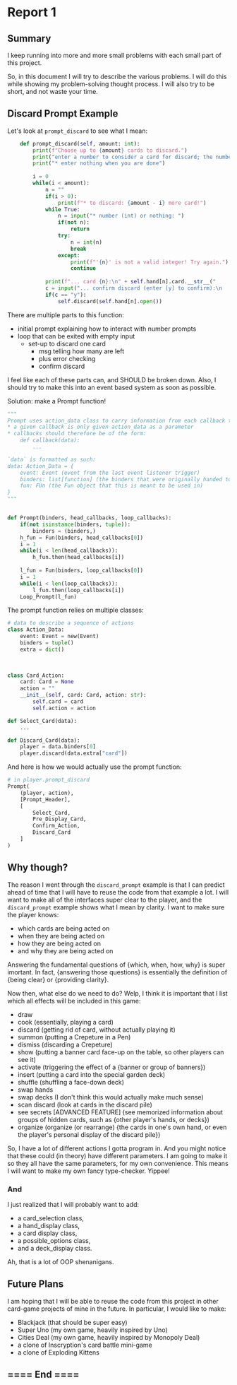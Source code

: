 # Report 1

## Summary
I keep running into more and more small problems with each small part of this project.

So, in this document I will try to describe the various problems. I will do this while showing my problem-solving thought process. I will also try to be short, and not waste your time.

## Discard Prompt Example
Let's look at `prompt_discard` to see what I mean:

```py
    def prompt_discard(self, amount: int):
        print(f"Choose up to {amount} cards to discard.")
        print("enter a number to consider a card for discard; the number is the index of that card within your hand;")
        print("* enter nothing when you are done")
        
        i = 0
        while(i < amount):
            n = ""
            if(i > 0):
                print(f"* to discard: {amount - i} more card!")
            while True:
                n = input("* number (int) or nothing: ")
                if(not n):
                    return
                try:
                    n = int(n)
                    break
                except:
                    print(f"'{n}' is not a valid integer! Try again.")
                    continue
            
            print(f"... card {n}:\n" + self.hand[n].card.__str__("    | "))
            c = input("... confirm discard (enter [y] to confirm):\n    | ")
            if(c == "y"):
                self.discard(self.hand[n].open())
```

There are multiple parts to this function:
* initial prompt explaining how to interact with number prompts
* loop that can be exited with empty input
    * set-up to discard one card
        * msg telling how many are left
        * plus error checking
        * confirm discard

I feel like each of these parts can, and SHOULD be broken down. Also, I should try to make this into an event based system as soon as possible.

Solution: make a Prompt function!
```py
"""
Prompt uses action_data class to carry information from each callback to the next
* a given callback is only given action_data as a parameter
* callbacks should therefore be of the form:
    def callback(data):
        ...

`data` is formatted as such:
data: Action_Data = {
    event: Event (event from the last event listener trigger)
    binders: list[function] (the binders that were originally handed to Prompt)
    fun: FUn (the Fun object that this is meant to be used in)
} 
"""


def Prompt(binders, head_callbacks, loop_callbacks):
    if(not isinstance(binders, tuple)):
        binders = (binders,)
    h_fun = Fun(binders, head_callbacks[0])
    i = 1
    while(i < len(head_callbacks)):
        h_fun.then(head_callbacks[i])
    
    l_fun = Fun(binders, loop_callbacks[0])
    i = 1
    while(i < len(loop_callbacks)):
        l_fun.then(loop_callbacks[i])
    Loop_Prompt(l_fun)

```

The prompt function relies on multiple classes:
```py
# data to describe a sequence of actions
class Action_Data:
    event: Event = new(Event)
    binders = tuple()
    extra = dict()
    
    

class Card_Action:
    card: Card = None
    action = ""
    __init__(self, card: Card, action: str):
        self.card = card
        self.action = action

def Select_Card(data):
    ...

def Discard_Card(data):
    player = data.binders[0]
    player.discard(data.extra["card"])

```

And here is how we would actually use the prompt function:
```py
# in player.prompt_discard
Prompt(
    (player, action),
    [Prompt_Header],
    [
        Select_Card,
        Pre_Display_Card,
        Confirm_Action,
        Discard_Card
    ]
)

```



## Why though?
The reason I went through the `discard_prompt` example is that I can predict ahead of time that I will have to reuse the code from that example a lot. I will want to make all of the interfaces super clear to the player, and the `discard_prompt` example shows what I mean by clarity. I want to make sure the player knows:
* which cards are being acted on
* when they are being acted on
* how they are being acted on
* and why they are being acted on

Answering the fundamental questions of {which, when, how, why} is super imortant. In fact, {answering those questions} is essentially the definition of {being clear} or {providing clarity}.

Now then, what else do we need to do? Welp, I think it is important that I list which all effects will be included in this game:
* draw
* cook (essentially, playing a card)
* discard (getting rid of card, without actually playing it)
* summon (putting a Crepeture in a Pen)
* dismiss (discarding a Crepeture)
* show (putting a banner card face-up on the table, so other players can see it)
* activate (triggering the effect of a {banner or group of banners})
* insert (putting a card into the special garden deck)
* shuffle (shuffling a face-down deck)
* swap hands
* swap decks (I don't think this would actually make much sense)
* scan discard (look at cards in the discard pile)
* see secrets [ADVANCED FEATURE] (see memorized information about groups of hidden cards, such as {other player's hands, or decks})
* organize (organize (or rearrange) {the cards in one's own hand, or even the player's personal display of the discard pile})

So, I have a lot of different actions I gotta program in. And you might notice that these could (in theory) have different parameters. I am going to make it so they all have the same parameters, for my own convenience. This means I will want to make my own fancy type-checker. Yippee!

### And
I just realized that I will probably want to add:
* a card_selection class,
* a hand_display class,
* a card display class,
* a possible_options class,
* and a deck_display class.

Ah, that is a lot of OOP shenanigans.


## Future Plans
I am hoping that I will be able to reuse the code from this project in other card-game projects of mine in the future. In particular, I would like to make:
* Blackjack (that should be super easy)
* Super Uno (my own game, heavily inspired by Uno)
* Cities Deal (my own game, heavily inspired by Monopoly Deal)
* a clone of Inscryption's card battle mini-game
* a clone of Exploding Kittens

## ==== End ==== ##



